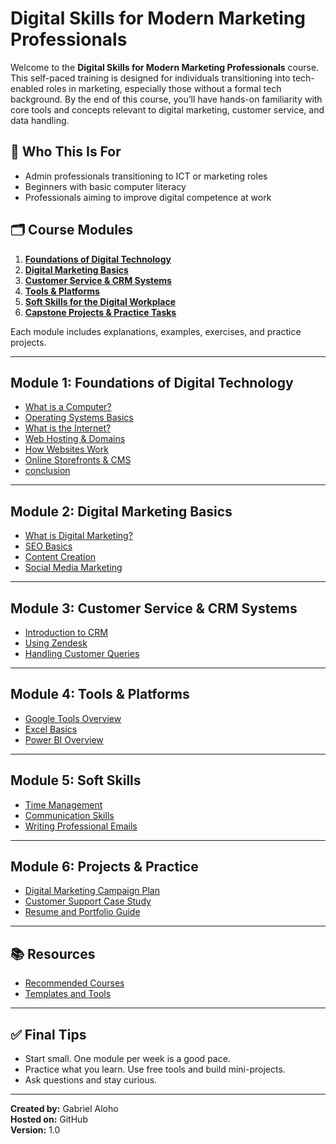 # Digital Skills for Modern Marketing Professionals

Welcome to the **Digital Skills for Modern Marketing Professionals** course. This self-paced training is designed for individuals transitioning into tech-enabled roles in marketing, especially those without a formal tech background. By the end of this course, you’ll have hands-on familiarity with core tools and concepts relevant to digital marketing, customer service, and data handling.

## 📌 Who This Is For

* Admin professionals transitioning to ICT or marketing roles  
* Beginners with basic computer literacy  
* Professionals aiming to improve digital competence at work  

## 🗂️ Course Modules

1. [**Foundations of Digital Technology**](01_foundations/what_is_a_computer.md)  
2. [**Digital Marketing Basics**](02_digital_marketing_basics/what_is_digital_marketing.md)  
3. [**Customer Service & CRM Systems**](03_customer_service_and_crm/intro_to_crm.md)  
4. [**Tools & Platforms**](04_tools_and_platforms/intro_to_google_tools.md)  
5. [**Soft Skills for the Digital Workplace**](05_soft_skills/time_management.md)  
6. [**Capstone Projects & Practice Tasks**](06_projects_and_practice/digital_marketing_campaign_plan.md)
  

Each module includes explanations, examples, exercises, and practice projects.

---

## Module 1: Foundations of Digital Technology

* [What is a Computer?](01_foundations/what_is_a_computer.md)  
* [Operating Systems Basics](01_foundations/operating_systems.md)  
* [What is the Internet?](01_foundations/what_is_the_internet.md)  
* [Web Hosting & Domains](01_foundations/web_hosting_and_domains.md)  
* [How Websites Work](01_foundations/how_websites_work.md)  
* [Online Storefronts & CMS](01_foundations/storefronts_and_cms.md)
* [conclusion](01_foundations/course_conclusion.md)   

---

## Module 2: Digital Marketing Basics

* [What is Digital Marketing?](02_digital_marketing_basics/what_is_digital_marketing.md)  
* [SEO Basics](02_digital_marketing_basics/SEO_basics.md)  
* [Content Creation](02_digital_marketing_basics/content_creation.md)  
* [Social Media Marketing](02_digital_marketing_basics/social_media_marketing.md)  

---

## Module 3: Customer Service & CRM Systems

* [Introduction to CRM](03_customer_service_and_crm/intro_to_crm.md)  
* [Using Zendesk](03_customer_service_and_crm/using_zendesk.md)  
* [Handling Customer Queries](03_customer_service_and_crm/handling_customer_queries.md)  

---

## Module 4: Tools & Platforms

* [Google Tools Overview](04_tools_and_platforms/intro_to_google_tools.md)  
* [Excel Basics](04_tools_and_platforms/basics_of_excel.md)  
* [Power BI Overview](04_tools_and_platforms/overview_of_powerbi.md)  

---

## Module 5: Soft Skills

* [Time Management](05_soft_skills/time_management.md)  
* [Communication Skills](05_soft_skills/communication_skills.md)  
* [Writing Professional Emails](05_soft_skills/writing_professional_emails.md)  

---

## Module 6: Projects & Practice

* [Digital Marketing Campaign Plan](06_projects_and_practice/digital_marketing_campaign_plan.md)  
* [Customer Support Case Study](06_projects_and_practice/customer_support_case_study.md)  
* [Resume and Portfolio Guide](06_projects_and_practice/resume_and_portfolio_guide.md)  

---

## 📚 Resources

* [Recommended Courses](resources/recommended_courses.md)  
* [Templates and Tools](resources/templates_and_tools.md)  

---

## ✅ Final Tips

* Start small. One module per week is a good pace.  
* Practice what you learn. Use free tools and build mini-projects.  
* Ask questions and stay curious.  

---

**Created by:** Gabriel Aloho  
**Hosted on:** GitHub  
**Version:** 1.0

